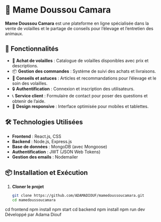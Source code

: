# 🐔 Mame Doussou Camara

**Mame Doussou Camara** est une plateforme en ligne spécialisée dans la vente de volailles et le partage de conseils pour l’élevage et l’entretien des animaux.  

## 🚀 Fonctionnalités

- 🛒 **Achat de volailles** : Catalogue de volailles disponibles avec prix et descriptions.  
- 📦 **Gestion des commandes** : Système de suivi des achats et livraisons.  
- 📖 **Conseils et astuces** : Articles et recommandations pour l’élevage et le soin des volailles.  
- 🔒 **Authentification** : Connexion et inscription des utilisateurs.  
- 📞 **Service client** : Formulaire de contact pour poser des questions et obtenir de l’aide.  
- 📱 **Design responsive** : Interface optimisée pour mobiles et tablettes.  

## 🛠️ Technologies Utilisées

- **Frontend** : React.js, CSS  
- **Backend** : Node.js, Express.js  
- **Base de données** : MongoDB (avec Mongoose)  
- **Authentification** : JWT (JSON Web Tokens)  
- **Gestion des emails** : Nodemailer  

## 📦 Installation et Exécution

1. **Cloner le projet**  
   ```bash
   git clone https://github.com/ADAMADIOUF/mamedoussoucamara.git
   cd mamedoussoucamara
cd frontend
npm install
npm start
cd backend
npm install
npm run dev
Développé par Adama Diouf
